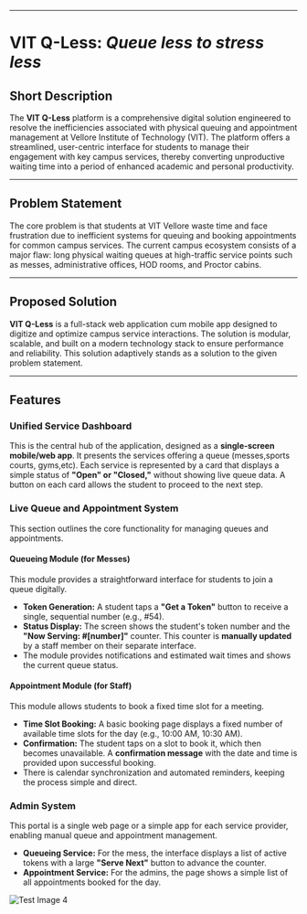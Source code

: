 ***

# **VIT Q-Less:** *Queue less to stress less*

## Short Description
The **VIT Q-Less** platform is a comprehensive digital solution engineered to resolve the inefficiencies associated with physical queuing and appointment management at Vellore Institute of Technology (VIT). The platform offers a streamlined, user-centric interface for students to manage their engagement with key campus services, thereby converting unproductive waiting time into a period of enhanced academic and personal productivity.

***

## Problem Statement
The core problem is that students at VIT Vellore waste time and face frustration due to inefficient systems for queuing and booking appointments for common campus services. The current campus ecosystem consists of a major flaw: long physical waiting queues at high-traffic service points such as messes, administrative offices, HOD rooms, and Proctor cabins.

***

## Proposed Solution
**VIT Q-Less** is a full-stack web application cum mobile app designed to digitize and optimize campus service interactions. The solution is modular, scalable, and built on a modern technology stack to ensure performance and reliability. This solution adaptively stands as a solution to the given problem statement.

***

## Features

### Unified Service Dashboard
This is the central hub of the application, designed as a **single-screen mobile/web app**. It presents the services offering a queue (messes,sports courts, gyms,etc). Each service is represented by a card that displays a simple status of **"Open" or "Closed,"** without showing live queue data. A button on each card allows the student to proceed to the next step.

### Live Queue and Appointment System
This section outlines the core functionality for managing queues and appointments.

#### Queueing Module (for Messes)
This module provides a straightforward interface for students to join a queue digitally.
* **Token Generation:** A student taps a **"Get a Token"** button to receive a single, sequential number (e.g., #54).
* **Status Display:** The screen shows the student's token number and the **"Now Serving: #[number]"** counter. This counter is **manually updated** by a staff member on their separate interface.
* The module provides notifications and estimated wait times and shows the current queue status.

#### Appointment Module (for Staff)
This module allows students to book a fixed time slot for a meeting.
* **Time Slot Booking:** A basic booking page displays a fixed number of available time slots for the day (e.g., 10:00 AM, 10:30 AM).
* **Confirmation:** The student taps on a slot to book it, which then becomes unavailable. A **confirmation message** with the date and time is provided upon successful booking.
* There is calendar synchronization and automated reminders, keeping the process simple and direct.

### Admin System
This portal is a single web page or a simple app for each service provider, enabling manual queue and appointment management.
* **Queueing Service:** For the mess, the interface displays a list of active tokens with a large **"Serve Next"** button to advance the counter.
* **Appointment Service:** For the admins, the page shows a simple list of all appointments booked for the day.


![Test Image 4](.png)
